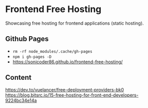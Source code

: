 # Frontend Free Hosting

Showcasing free hosting for frontend applications (static hosting).

## Github Pages

- `rm -rf node_modules/.cache/gh-pages`
- `npm i gh-pages -D`
- https://sonicoder86.github.io/frontend-free-hosting/


## Content

https://dev.to/vuelancer/free-deployment-providers-bk0
https://blog.bitsrc.io/15-free-hosting-for-front-end-developers-9224bc34e14a
